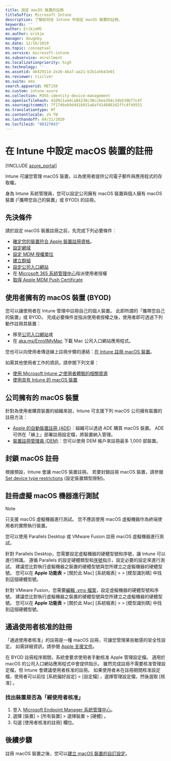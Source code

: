 ```yaml
---
title: 設定 macOS 裝置的註冊
titleSuffix: Microsoft Intune
description: 了解如何在 Intune 中設定 macOS 裝置的註冊。
keywords: ''
author: ErikjeMS
ms.author: erikje
manager: dougeby
ms.date: 12/16/2019
ms.topic: conceptual
ms.service: microsoft-intune
ms.subservice: enrollment
ms.localizationpriority: high
ms.technology: ''
ms.assetid: 46429114-2e26-4ba7-aa21-b2b1a5643e01
ms.reviewer: tisilver
ms.suite: ems
search.appverid: MET150
ms.custom: intune-azure
ms.collection: M365-identity-device-management
ms.openlocfilehash: 410911a44ca84230c30ccbea394c24b539b77c4f
ms.sourcegitcommit: 7f17d6eb9dd41b031a6af4148863d2ffc4f49551
ms.translationtype: HT
ms.contentlocale: zh-TW
ms.lasthandoff: 04/21/2020
ms.locfileid: "80327043"
---
```

# <a name="set-up-enrollment-for-macos-devices-in-intune"></a>在 Intune 中設定 macOS 裝置的註冊

[!INCLUDE [azure_portal](../includes/azure_portal.md)]

Intune 可讓您管理 macOS 裝置，以為使用者提供公司電子郵件與應用程式的存取權。

身為 Intune 系統管理員，您可以設定公司擁有 macOS 裝置與個人擁有 macOS 裝置 (「攜帶您自己的裝置」或 BYOD) 的註冊。 

## <a name="prerequisites"></a>先決條件

請於設定 macOS 裝置註冊之前，先完成下列必要條件︰

- [確定您的裝置符合 Apple 裝置註冊資格](https://support.apple.com/en-us/HT204142#eligibility)。
- [設定網域](../fundamentals/custom-domain-name-configure.md)
- [設定 MDM 授權單位](../fundamentals/mdm-authority-set.md)
- [建立群組](../fundamentals/groups-add.md)
- [設定公司入口網站](../apps/company-portal-app.md)
- 在 [Microsoft 365 系統管理中心](https://go.microsoft.com/fwlink/p/?LinkId=698854)指派使用者授權
- [取得 Apple MDM Push Certificate](../enrollment/apple-mdm-push-certificate-get.md)

## <a name="user-owned-macos-devices-byod"></a>使用者擁有的 macOS 裝置 (BYOD)

您可以讓使用者在 Intune 管理中註冊自己的個人裝置。 此即所謂的「攜帶您自己的裝置」或 BYOD。 完成必要條件並指派使用者授權之後，使用者即可透過下列動作註冊其裝置：
- 移至[公司入口網站](https://portal.manage.microsoft.com)或
- 在 [aka.ms/EnrollMyMac](https://aka.ms/EnrollMyMac) 下載 Mac 公司入口網站應用程式。

您也可以向使用者傳送線上註冊步驟的連結：[在 Intune 註冊 macOS 裝置](https://docs.microsoft.com/mem/intune/user-help/enroll-your-device-in-intune-macos-cp)。

如需其他使用者工作的資訊，請參閱下列文章：

- [使用 Microsoft Intune 之使用者體驗的相關資源](../fundamentals/end-user-educate.md)
- [使用具有 Intune 的 macOS 裝置](../user-help/enroll-your-device-in-intune-macos-cp.md)

## <a name="company-owned-macos-devices"></a>公司擁有的 macOS 裝置
針對為使用者購買裝置的組織來說，Intune 可支援下列 macOS 公司擁有裝置的註冊方法：
- [Apple 的自動裝置註冊 (ADE)](device-enrollment-program-enroll-macos.md)：組織可以透過 ADE 購買 macOS 裝置。 ADE 可供在「線上」部署註冊設定檔，將裝置納入管理。
- [裝置註冊管理員 (DEM)](device-enrollment-manager-enroll.md)：您可以使用 DEM 帳戶來註冊最多 1,000 部裝置。

## <a name="block-macos-enrollment"></a>封鎖 macOS 註冊
根據預設，Intune 會讓 macOS 裝置註冊。 若要封鎖註冊 macOS 裝置，請參閱 [Set device type restrictions](enrollment-restrictions-set.md) (設定裝置類型限制)。

## <a name="enroll-virtual-macos-machines-for-testing"></a>註冊虛擬 macOS 機器進行測試

> [!NOTE]
> 只支援 macOS 虛擬機器進行測試。 您不應該使用 macOS 虛擬機器作為終端使用者的實際執行裝置。 

您可以使用 Parallels Desktop 或 VMware Fusion 註冊 macOS 虛擬機器進行測試。 

針對 Parallels Desktop，您需要設定虛擬機器的硬體型號和序號，讓 Intune 可以進行辨識。 遵循 Parallels 的設定硬體類型和[序號](http://kb.parallels.com/123455)指示，設定必要的設定來進行測試。 建議您比對執行虛擬機器之裝置的硬體型號與您所建立之虛擬機器的硬體型號。 您可以在 **Apple 功能表** > [關於此 Mac]  [系統報表] >    > [模型識別碼]  中找到這個硬體型號。 

針對 VMware Fusion，您需要[編輯 .vmx 檔案](https://kb.vmware.com/s/article/1014782)，設定虛擬機器的硬體型號和序號。 建議您比對執行虛擬機器之裝置的硬體型號與您所建立之虛擬機器的硬體型號。 您可以在 **Apple 功能表** > [關於此 Mac]  [系統報表] >    > [模型識別碼]  中找到這個硬體型號。 

## <a name="user-approved-enrollment"></a>通過使用者核准的註冊
「通過使用者核准」的註冊是一種 macOS 註冊，可讓您管理某些敏感的安全性設定。 如需詳細資訊，請參閱 [Apple 支援文件](https://support.apple.com/HT208019)。  
 
在 BYOD 註冊程序期間，系統會要求使用者手動核准 Apple 管理設定檔。 適用於 macOS 的公司入口網站應用程式中會提供指示。 雖然完成註冊不需要核准管理設定檔，但 Intune 會建議使用者核准的註冊。 如果使用者未在註冊期間核准設定檔，使用者可以前往 [系統偏好設定]   > [設定檔]  ，選擇管理設定檔，然後選取 [核准]  。    

### <a name="find-out-if-a-device-is-user-approved"></a>找出裝置是否為「經使用者核准」
1. 登入 [Microsoft Endpoint Manager 系統管理中心](https://go.microsoft.com/fwlink/?linkid=2109431)。
2. 選擇 [裝置]   > [所有裝置]  > 選擇裝置 > [硬體]  。
3. 勾選 [使用者核准的註冊]  欄位。


## <a name="next-steps"></a>後續步驟

註冊 macOS 裝置之後，您可以[建立 macOS 裝置的自訂設定](../configuration/custom-settings-macos.md)。
